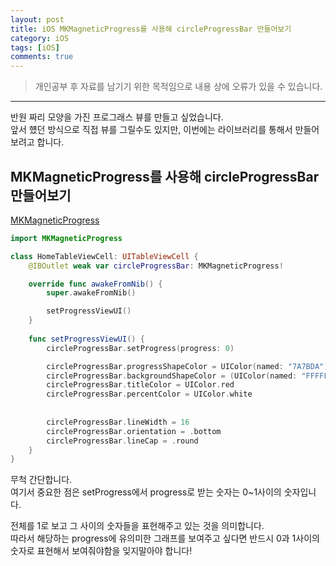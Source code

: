 ```yaml
---
layout: post
title: iOS MKMagneticProgress를 사용해 circleProgressBar 만들어보기 
category: iOS
tags: [iOS]
comments: true
---
```


> 개인공부 후 자료를 남기기 위한 목적임으로 내용 상에 오류가 있을 수 있습니다.    

<hr>

반원 짜리 모양을 가진 프로그래스 뷰를 만들고 싶었습니다.<br>
앞서 헀던 방식으로 직접 뷰를 그릴수도 있지만, 이번에는 라이브러리를 통해서 만들어보려고 합니다.


## MKMagneticProgress를 사용해 circleProgressBar 만들어보기 

[MKMagneticProgress](https://github.com/malkouz/MKMagneticProgress)

```swift 
import MKMagneticProgress

class HomeTableViewCell: UITableViewCell {
    @IBOutlet weak var circleProgressBar: MKMagneticProgress!

    override func awakeFromNib() {
        super.awakeFromNib()

        setProgressViewUI()
    }
    
    func setProgressViewUI() {
        circleProgressBar.setProgress(progress: 0)

        circleProgressBar.progressShapeColor = UIColor(named: "7A7BDA")!
        circleProgressBar.backgroundShapeColor = (UIColor(named: "FFFFFF")?.withAlphaComponent(0.1))!
        circleProgressBar.titleColor = UIColor.red
        circleProgressBar.percentColor = UIColor.white
        
        
        circleProgressBar.lineWidth = 16
        circleProgressBar.orientation = .bottom
        circleProgressBar.lineCap = .round
    }
}
```

무척 간단합니다.<br>
여기서 중요한 점은 setProgress에서 progress로 받는 숫자는 0~1사이의 숫자입니다.

전체를 1로 보고 그 사이의 숫자들을 표현해주고 있는 것을 의미합니다. <br>
따라서 해당하는 progress에 유의미한 그래프를 보여주고 싶다면 반드시 0과 1사이의 숫자로 표현해서 보여줘야함을 잊지말아야 합니다! 


